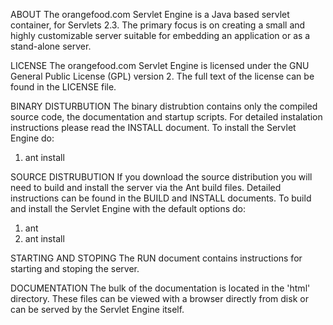 ABOUT
The orangefood.com Servlet Engine is a Java based servlet container, for 
Servlets 2.3. The primary focus is on creating a small and highly customizable
server suitable for embedding an application or as a stand-alone server.

LICENSE
The orangefood.com Servlet Engine is licensed under the GNU General Public 
License (GPL) version 2.  The full text of the license can be found in the
LICENSE file.

BINARY DISTURBUTION
The binary distrubtion contains only the compiled source code, the documentation
and startup scripts.  For detailed instalation instructions please read the
INSTALL document.  To install the Servlet Engine do:
1. ant install

SOURCE DISTRUBUTION
If you download the source distribution you will need to build and install
the server via the Ant build files.  Detailed instructions can be found in
the BUILD and INSTALL documents.  To build and install the Servlet Engine
with the default options do:
1. ant
2. ant install

STARTING AND STOPING 
The RUN document contains instructions for starting and stoping the server.

DOCUMENTATION
The bulk of the documentation is located in the 'html' directory.  These files can
be viewed with a browser directly from disk or can be served by the Servlet 
Engine itself.
